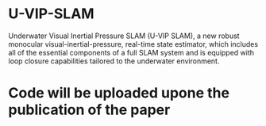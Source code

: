 # U-VIP-SLAM
Underwater Visual Inertial Pressure SLAM (U-VIP SLAM), a new robust monocular visual-inertial-pressure, real-time state estimator, which includes all of the essential components of a full SLAM system and is equipped with loop closure capabilities tailored to the underwater environment.
# Code will be uploaded upone the publication of the paper
